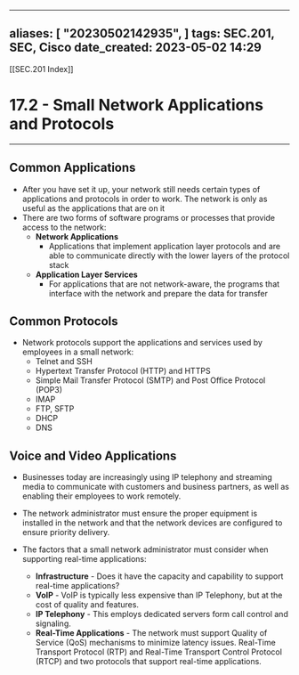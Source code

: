 
---
aliases: [ "20230502142935",  ]
tags: SEC.201, SEC, Cisco
date_created: 2023-05-02 14:29
---
[[SEC.201 Index]]
# 17.2 - Small Network Applications and Protocols
---
## Common Applications
- After you have set it up, your network still needs certain types of applications and protocols in order to work. The network is only as useful as the applications that are on it
- There are two forms of software programs or processes that provide access to the network:
	- **Network Applications**
		- Applications that implement application layer protocols and are able to communicate directly with the lower layers of the protocol stack
	- **Application Layer Services**
		- For applications that are not network-aware, the programs that interface with the network and prepare the data for transfer

## Common Protocols
- Network protocols support the applications and services used by employees in a small network:
	- Telnet and SSH
	- Hypertext Transfer Protocol (HTTP) and HTTPS
	- Simple Mail Transfer Protocol (SMTP) and Post Office Protocol (POP3)
	- IMAP
	- FTP, SFTP
	- DHCP
	- DNS

## Voice and Video Applications
- Businesses today are increasingly using IP telephony and streaming media to communicate with customers and business partners, as well as enabling their employees to work remotely.
- The network administrator must ensure the proper equipment is installed in the network and that the network devices are configured to ensure priority delivery.

- The factors that a small network administrator must consider when supporting real-time applications:
	- **Infrastructure** - Does it have the capacity and capability to support real-time applications?
	- **VoIP** - VoIP is typically less expensive than IP Telephony, but at the cost of quality and features.
	- **IP Telephony** - This employs dedicated servers form call control and signaling.
	- **Real-Time Applications** - The network must support Quality of Service (QoS) mechanisms to minimize latency issues. Real-Time Transport Protocol (RTP) and Real-Time Transport Control Protocol (RTCP) and two protocols that support real-time applications.


